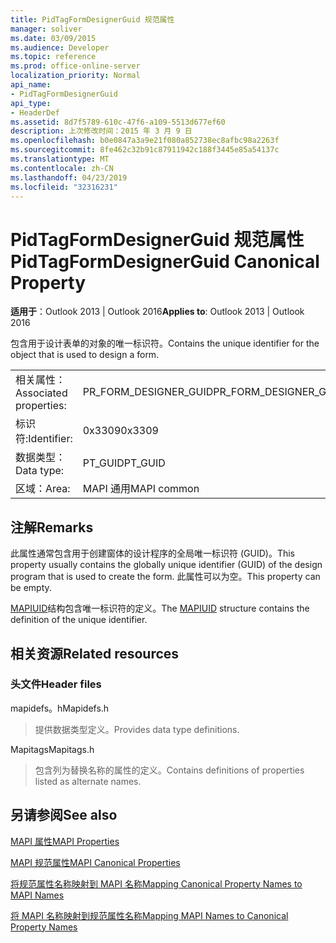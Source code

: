 ```yaml
---
title: PidTagFormDesignerGuid 规范属性
manager: soliver
ms.date: 03/09/2015
ms.audience: Developer
ms.topic: reference
ms.prod: office-online-server
localization_priority: Normal
api_name:
- PidTagFormDesignerGuid
api_type:
- HeaderDef
ms.assetid: 8d7f5789-610c-47f6-a109-5513d677ef60
description: 上次修改时间：2015 年 3 月 9 日
ms.openlocfilehash: b0e0847a3a9e21f080a852738ec8afbc98a2263f
ms.sourcegitcommit: 8fe462c32b91c87911942c188f3445e85a54137c
ms.translationtype: MT
ms.contentlocale: zh-CN
ms.lasthandoff: 04/23/2019
ms.locfileid: "32316231"
---
```

# <a name="pidtagformdesignerguid-canonical-property"></a><span data-ttu-id="a3bc1-103">PidTagFormDesignerGuid 规范属性</span><span class="sxs-lookup"><span data-stu-id="a3bc1-103">PidTagFormDesignerGuid Canonical Property</span></span>

  
  
<span data-ttu-id="a3bc1-104">**适用于**：Outlook 2013 | Outlook 2016</span><span class="sxs-lookup"><span data-stu-id="a3bc1-104">**Applies to**: Outlook 2013 | Outlook 2016</span></span> 
  
<span data-ttu-id="a3bc1-105">包含用于设计表单的对象的唯一标识符。</span><span class="sxs-lookup"><span data-stu-id="a3bc1-105">Contains the unique identifier for the object that is used to design a form.</span></span>
  
|||
|:-----|:-----|
|<span data-ttu-id="a3bc1-106">相关属性：</span><span class="sxs-lookup"><span data-stu-id="a3bc1-106">Associated properties:</span></span>  <br/> |<span data-ttu-id="a3bc1-107">PR_FORM_DESIGNER_GUID</span><span class="sxs-lookup"><span data-stu-id="a3bc1-107">PR_FORM_DESIGNER_GUID</span></span>  <br/> |
|<span data-ttu-id="a3bc1-108">标识符:</span><span class="sxs-lookup"><span data-stu-id="a3bc1-108">Identifier:</span></span>  <br/> |<span data-ttu-id="a3bc1-109">0x3309</span><span class="sxs-lookup"><span data-stu-id="a3bc1-109">0x3309</span></span>  <br/> |
|<span data-ttu-id="a3bc1-110">数据类型：</span><span class="sxs-lookup"><span data-stu-id="a3bc1-110">Data type:</span></span>  <br/> |<span data-ttu-id="a3bc1-111">PT_GUID</span><span class="sxs-lookup"><span data-stu-id="a3bc1-111">PT_GUID</span></span>  <br/> |
|<span data-ttu-id="a3bc1-112">区域：</span><span class="sxs-lookup"><span data-stu-id="a3bc1-112">Area:</span></span>  <br/> |<span data-ttu-id="a3bc1-113">MAPI 通用</span><span class="sxs-lookup"><span data-stu-id="a3bc1-113">MAPI common</span></span>  <br/> |
   
## <a name="remarks"></a><span data-ttu-id="a3bc1-114">注解</span><span class="sxs-lookup"><span data-stu-id="a3bc1-114">Remarks</span></span>

<span data-ttu-id="a3bc1-115">此属性通常包含用于创建窗体的设计程序的全局唯一标识符 (GUID)。</span><span class="sxs-lookup"><span data-stu-id="a3bc1-115">This property usually contains the globally unique identifier (GUID) of the design program that is used to create the form.</span></span> <span data-ttu-id="a3bc1-116">此属性可以为空。</span><span class="sxs-lookup"><span data-stu-id="a3bc1-116">This property can be empty.</span></span> 
  
<span data-ttu-id="a3bc1-117">[MAPIUID](mapiuid.md)结构包含唯一标识符的定义。</span><span class="sxs-lookup"><span data-stu-id="a3bc1-117">The [MAPIUID](mapiuid.md) structure contains the definition of the unique identifier.</span></span> 
  
## <a name="related-resources"></a><span data-ttu-id="a3bc1-118">相关资源</span><span class="sxs-lookup"><span data-stu-id="a3bc1-118">Related resources</span></span>

### <a name="header-files"></a><span data-ttu-id="a3bc1-119">头文件</span><span class="sxs-lookup"><span data-stu-id="a3bc1-119">Header files</span></span>

<span data-ttu-id="a3bc1-120">mapidefs。h</span><span class="sxs-lookup"><span data-stu-id="a3bc1-120">Mapidefs.h</span></span>
  
> <span data-ttu-id="a3bc1-121">提供数据类型定义。</span><span class="sxs-lookup"><span data-stu-id="a3bc1-121">Provides data type definitions.</span></span>
    
<span data-ttu-id="a3bc1-122">Mapitags</span><span class="sxs-lookup"><span data-stu-id="a3bc1-122">Mapitags.h</span></span>
  
> <span data-ttu-id="a3bc1-123">包含列为替换名称的属性的定义。</span><span class="sxs-lookup"><span data-stu-id="a3bc1-123">Contains definitions of properties listed as alternate names.</span></span>
    
## <a name="see-also"></a><span data-ttu-id="a3bc1-124">另请参阅</span><span class="sxs-lookup"><span data-stu-id="a3bc1-124">See also</span></span>



[<span data-ttu-id="a3bc1-125">MAPI 属性</span><span class="sxs-lookup"><span data-stu-id="a3bc1-125">MAPI Properties</span></span>](mapi-properties.md)
  
[<span data-ttu-id="a3bc1-126">MAPI 规范属性</span><span class="sxs-lookup"><span data-stu-id="a3bc1-126">MAPI Canonical Properties</span></span>](mapi-canonical-properties.md)
  
[<span data-ttu-id="a3bc1-127">将规范属性名称映射到 MAPI 名称</span><span class="sxs-lookup"><span data-stu-id="a3bc1-127">Mapping Canonical Property Names to MAPI Names</span></span>](mapping-canonical-property-names-to-mapi-names.md)
  
[<span data-ttu-id="a3bc1-128">将 MAPI 名称映射到规范属性名称</span><span class="sxs-lookup"><span data-stu-id="a3bc1-128">Mapping MAPI Names to Canonical Property Names</span></span>](mapping-mapi-names-to-canonical-property-names.md)


